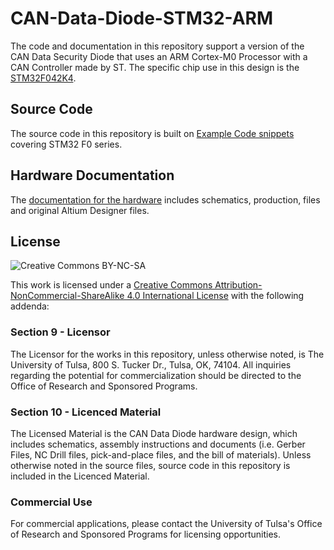 # CAN-Data-Diode-STM32-ARM
The code and documentation in this repository support a version of the CAN Data Security Diode that uses an ARM Cortex-M0 Processor with a CAN Controller made by ST. The specific chip use in this design is the [STM32F042K4](https://www.st.com/content/st_com/en/products/microcontrollers/stm32-32-bit-arm-cortex-mcus/stm32-mainstream-mcus/stm32f0-series/stm32f0x2/stm32f042k4.html).


## Source Code
The source code in this repository is built on [Example Code snippets](https://www.st.com/content/st_com/en/products/embedded-software/mcus-embedded-software/stm32-embedded-software/stm32snippets/stm32snippetsf0.html) covering STM32 F0 series.

## Hardware Documentation
The [documentation for the hardware](docs/README.md) includes schematics, production, files and original Altium Designer files.

## License
![Creative Commons BY-NC-SA](https://i.creativecommons.org/l/by-nc-sa/4.0/88x31.png)

This work is licensed under a [Creative Commons Attribution-NonCommercial-ShareAlike 4.0 International License](http://creativecommons.org/licenses/by-nc-sa/4.0/) with the following addenda:

### Section 9 - Licensor
The Licensor for the works in this repository, unless otherwise noted, is The University of Tulsa, 800 S. Tucker Dr., Tulsa, OK, 74104. All inquiries regarding the potential for commercialization should be directed to the Office of Research and Sponsored Programs. 

### Section 10 - Licenced Material
The Licensed Material is the CAN Data Diode hardware design, which includes schematics, assembly instructions and documents (i.e. Gerber Files, NC Drill files, pick-and-place files, and the bill of materials). Unless otherwise noted in the source files, source code in this repository is included in the Licenced Material.

### Commercial Use
For commercial applications, please contact the University of Tulsa's Office of Research and Sponsored Programs for licensing opportunities.